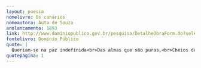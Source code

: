 ```yaml
---
layout: poesia
nomelivro: Os canários
nomeautora: Auta de Souza
anolancamento: 1893
link: http://www.dominiopublico.gov.br/pesquisa/DetalheObraForm.do?select_action=&co_obra=81888
fontelivro: Domínio Público
quote: |
  Queriam-se na paz indefinida<br>Das almas que são puras,<br>Cheios de amor, de luz e de carinhos,<br>Eles passavam docemente a vida,<br>Isentos de amarguras.<br>Então sorriam, sem pensar que a morte<br>Inda podia lhes mudar a sorte.<br>E sempre eles cantavam<br>Se no espaço adejavam!
quotepagina: 1
---
```

